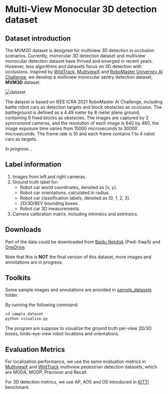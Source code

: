 # Multi-View Monocular 3D detection dataset

## Dataset introduction

The MVM3D dataset is designed for multiview 3D detection in occlusion scenarios. Currently, monocular 3D detection dataset and multiview monocular detection dataset have thrived and emerged in recent years. However, less algorithms and datasets focus on 3D detection with occlusions. Inspired by [WildTrack](https://www.epfl.ch/labs/cvlab/data/data-wildtrack/), [MultiviewX](https://github.com/hou-yz/MultiviewX) and [RoboMaster Univeristy AI Challenge](https://www.robomaster.com/en-US/robo/icra), we develop a multiview monocular sentry detection dataset, **MVM3D** dataset.

![dataset](misc/dataset.png)

The dataset is based on IEEE ICRA 2021 RoboMaster AI Challenge, including battle robot cars as detection targets and block obstacles as occlusion. The battleground is defined as a 4.49 meter by 8 meter plane ground, containing 9 fixed blocks as obstacles. The images are captured by 2 syncronized cameras, and the resolution of each image is 640 by 480, the image exposure time varies from 15000 microseconds to 30000 microseconds. The frame rate is 10 and each frame contains 1 to 4 robot cars as targets. 

*In progress...*

## Label information

1. Images from left and right cameras.
2. Ground truth label for:
   - Robot car world coordinates, denoted as [x, y].
   - Robot car orientations, calculated in radius.
   - Robot car classification labels, denoted as [0, 1, 2, 3].
   - 2D/3D/BEV bounding boxes.
   - Robot car 3D measurements.
3. Camera calibration matrix, including intrinsics and extrinsics.

## Downloads

Part of the data could be downloaded from [Baidu Netdisk](https://pan.baidu.com/s/1cL16r0gNa3lVBBdD-BaCTA) (Pwd: 0wp5) and [OneDrive](https://anu365-my.sharepoint.com/:u:/g/personal/u7170273_anu_edu_au/EZMfq2ku37NGtTTPK0Yn6ZEBjcaw-RTVqomjFp7W60NPUw?e=3v5muZ).

Note that this is **NOT** the final version of this dataset, more images and annotations are in progress.

## Toolkits

Some sample images and annotations are provided in [sample_datasets](sample_datasets/) folder.

By running the following command:

```markdown
cd sample_dataset
python visualize.py
```

The program are suppose to visualize the ground truth per-view 2D/3D boxes, birds-eye-view robot locations and orientations.

## Evaluation Metrics

For localization performance, we use the same evaluation metrics in [MultiviewX](https://github.com/hou-yz/MultiviewX) and [WildTrack](https://www.epfl.ch/labs/cvlab/data/data-wildtrack/) multiview pedestrian detection datasets, which are MODA, MODP, Precision and Recall. 

For 3D detection metrics, we use AP, AOS and OS introduced in [KITTI](https://projet.liris.cnrs.fr/imagine/pub/proceedings/CVPR2012/data/papers/424_O3C-04.pdf) benchmark.

